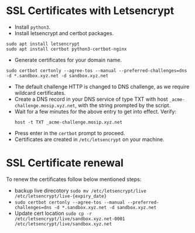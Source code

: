 # SSL Certificates with Letsencrypt

* Install `python3`.
* Install letsencrypt and certbot packages.
```
sudo apt install letsencrypt
sudo apt install certbot python3-certbot-nginx
```
* Generate certificates for your domain name.
```
sudo certbot certonly --agree-tos --manual --preferred-challenges=dns -d *.sandbox.xyz.net -d sandbox.xyz.net
```
   * The default challenge HTTP is changed to DNS challenge, as we require wildcard certificates.
   * Create a DNS record in your DNS service of type TXT with host `_acme-challenge.mosip.xyz.net`, with the string prompted by the script.
  * Wait for a few minutes for the above entry to get into effect. Verify: 
    ```
    host -t TXT _acme-challenge.mosip.xyz.net
    ```
  * Press enter in the `certbot` prompt to proceed.
* Certificates are created in `/etc/letsencrypt` on your machine.


# SSL Certificate renewal
To renew the certificates follow below mentioned steps:
  * backup live direcotory ``` sudo mv /etc/letsencrypt/live /etc/letsencrypt/live-{expiry_date} ```
  * ``` sudo certbot certonly --agree-tos --manual --preferred-challenges=dns -d *.sandbox.xyz.net -d sandbox.xyz.net ```
  * Update cert location ```sudo cp -r /etc/letsencrypt/live/sandbox.xyz.net-0001 /etc/letsencrypt/live/sandbox.xyz.net ```
